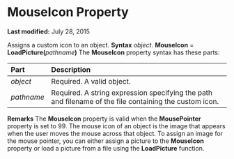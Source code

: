 
# MouseIcon Property

 **Last modified:** July 28, 2015


Assigns a custom icon to an object.
 **Syntax**
 _object_. **MouseIcon** = **LoadPicture(**_pathname_**)**
The  **MouseIcon** property syntax has these parts:


|**Part**|**Description**|
|:-----|:-----|
| _object_|Required. A valid object.|
| _pathname_|Required. A string expression specifying the path and filename of the file containing the custom icon.|
 **Remarks**
The  **MouseIcon** property is valid when the **MousePointer** property is set to 99. The mouse icon of an object is the image that appears when the user moves the mouse across that object.
To assign an image for the mouse pointer, you can either assign a picture to the  **MouseIcon** property or load a picture from a file using the **LoadPicture** function.
